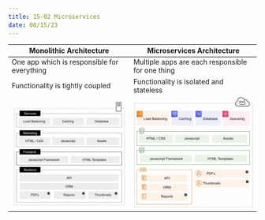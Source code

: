 ```yaml
---
title: 15-02 Microservices
date: 08/15/23
---
```


|Monolithic Architecture|Microservices Architecture|
|-----------------------|--------------------------|
|One app which is responsible for everything|Multiple apps are each responsible for one thing|
|Functionality is tightly coupled|Functionality is isolated and stateless|
|![275](images/15_Containers/15-02/15-02_Monolithic.png)|![275](images/15_Containers/15-02/15-02_Microservices.png)|
